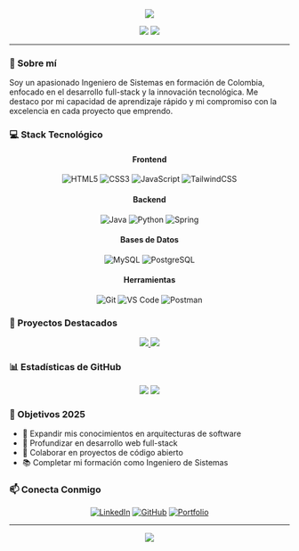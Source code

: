 <div align="center">
  <img src="https://readme-typing-svg.herokuapp.com/?lines=¡Hola!+👋+Soy+Albonire;Ingeniero+de+Sistemas+en+formación&center=true&size=25">
</div>

<p align="center">
  <img src="https://img.shields.io/badge/ubicación-Colombia-green?style=flat-square">
  <img src="https://img.shields.io/badge/estado-Estudiante_Activo-blue?style=flat-square">
</p>

---

### 🚀 Sobre mí

Soy un apasionado Ingeniero de Sistemas en formación de Colombia, enfocado en el desarrollo full-stack y la innovación tecnológica. Me destaco por mi capacidad de aprendizaje rápido y mi compromiso con la excelencia en cada proyecto que emprendo.

### 💻 Stack Tecnológico

<div align="center">

#### Frontend
![HTML5](https://img.shields.io/badge/-HTML5-E34F26?style=flat-square&logo=html5&logoColor=white)
![CSS3](https://img.shields.io/badge/-CSS3-1572B6?style=flat-square&logo=css3)
![JavaScript](https://img.shields.io/badge/-JavaScript-F7DF1E?style=flat-square&logo=javascript&logoColor=black)
![TailwindCSS](https://img.shields.io/badge/-TailwindCSS-38B2AC?style=flat-square&logo=tailwind-css&logoColor=white)

#### Backend
![Java](https://img.shields.io/badge/-Java-007396?style=flat-square&logo=java)
![Python](https://img.shields.io/badge/-Python-3776AB?style=flat-square&logo=Python&logoColor=white)
![Spring](https://img.shields.io/badge/-Spring-6DB33F?style=flat-square&logo=spring&logoColor=white)

#### Bases de Datos
![MySQL](https://img.shields.io/badge/-MySQL-4479A1?style=flat-square&logo=mysql&logoColor=white)
![PostgreSQL](https://img.shields.io/badge/-PostgreSQL-336791?style=flat-square&logo=postgresql&logoColor=white)

#### Herramientas
![Git](https://img.shields.io/badge/-Git-F05032?style=flat-square&logo=git&logoColor=white)
![VS Code](https://img.shields.io/badge/-VS%20Code-007ACC?style=flat-square&logo=visual-studio-code)
![Postman](https://img.shields.io/badge/-Postman-FF6C37?style=flat-square&logo=postman&logoColor=white)

</div>

### 🌟 Proyectos Destacados

<div align="center">
  <a href="https://github.com/Albonire/Typing-Game">
    <img src="https://github-readme-stats.vercel.app/api/pin/?username=Albonire&repo=Typing-Game&theme=dark" />
  </a>
  <a href="https://github.com/Albonire/APIMusic-springboot-">
    <img src="https://github-readme-stats.vercel.app/api/pin/?username=Albonire&repo=APIMusic-springboot-&theme=dark" />
  </a>
</div>

### 📊 Estadísticas de GitHub

<div align="center">
  <img src="https://github-readme-stats.vercel.app/api?username=Albonire&show_icons=true&count_private=true&hide=stars&theme=dark" />
  <img src="https://github-readme-streak-stats.herokuapp.com/?user=Albonire&theme=dark" />
</div>

### 🎯 Objetivos 2025

- 🔭 Expandir mis conocimientos en arquitecturas de software
- 🌱 Profundizar en desarrollo web full-stack
- 👯 Colaborar en proyectos de código abierto
- 📚 Completar mi formación como Ingeniero de Sistemas

### 📫 Conecta Conmigo

<div align="center">

[![LinkedIn](https://img.shields.io/badge/-LinkedIn-0077B5?style=flat-square&logo=linkedin&logoColor=white)](https://www.linkedin.com/in/anderson-gonzaleza21/)
[![GitHub](https://img.shields.io/badge/-GitHub-181717?style=flat-square&logo=github)](https://github.com/Albonire)
[![Portfolio](https://img.shields.io/badge/-Portfolio-000000?style=flat-square&logo=aboutdotme&logoColor=white)](https://anderdev-one.vercel.app/)

</div>

---

<div align="center">
  <img src="https://komarev.com/ghpvc/?username=Albonire&color=blue&style=flat-square">
</div>
